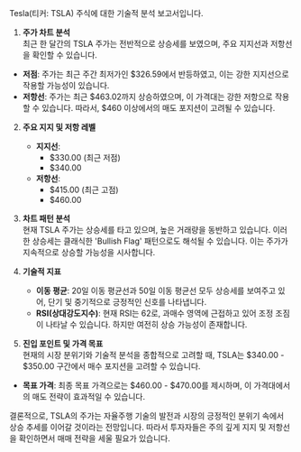 Tesla(티커: TSLA) 주식에 대한 기술적 분석 보고서입니다.

1. **주가 차트 분석**  
최근 한 달간의 TSLA 주가는 전반적으로 상승세를 보였으며, 주요 지지선과 저항선을 확인할 수 있습니다. 
- **저점**: 주가는 최근 주간 최저가인 $326.59에서 반등하였고, 이는 강한 지지선으로 작용할 가능성이 있습니다.
- **저항선**: 주가는 최근 $463.02까지 상승하였으며, 이 가격대는 강한 저항으로 작용할 수 있습니다. 따라서, $460 이상에서의 매도 포지션이 고려될 수 있습니다.

2. **주요 지지 및 저항 레벨**
   - **지지선**: 
     - $330.00 (최근 저점)
     - $340.00
   - **저항선**: 
     - $415.00 (최근 고점)
     - $460.00

3. **차트 패턴 분석**  
현재 TSLA 주가는 상승세를 타고 있으며, 높은 거래량을 동반하고 있습니다. 이러한 상승세는 클래식한 'Bullish Flag' 패턴으로도 해석될 수 있습니다. 이는 주가가 지속적으로 상승할 가능성을 시사합니다.

4. **기술적 지표**
   - **이동 평균**: 20일 이동 평균선과 50일 이동 평균선 모두 상승세를 보여주고 있어, 단기 및 중기적으로 긍정적인 신호를 나타냅니다.
   - **RSI(상대강도지수)**: 현재 RSI는 62로, 과매수 영역에 근접하고 있어 조정 조짐이 나타날 수 있습니다. 하지만 여전히 상승 가능성이 존재합니다.

5. **진입 포인트 및 가격 목표**  
현재의 시장 분위기와 기술적 분석을 종합적으로 고려할 때, TSLA는 $340.00 - $350.00 구간에서 매수 포지션을 고려할 수 있습니다. 
- **목표 가격**: 최종 목표 가격으로는 $460.00 - $470.00를 제시하며, 이 가격대에서의 매도 전략이 효과적일 수 있습니다.

결론적으로, TSLA의 주가는 자율주행 기술의 발전과 시장의 긍정적인 분위기 속에서 상승 추세를 이어갈 것이라는 전망입니다. 따라서 투자자들은 주의 깊게 지지 및 저항선을 확인하면서 매매 전략을 세울 필요가 있습니다.